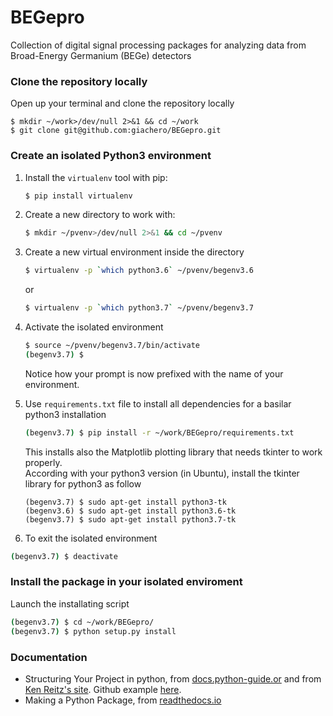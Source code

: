 # BEGepro
Collection of digital signal processing packages for analyzing data from Broad-Energy Germanium (BEGe) detectors

### Clone the repository locally
Open up your terminal and clone the repository locally
```
$ mkdir ~/work>/dev/null 2>&1 && cd ~/work
$ git clone git@github.com:giachero/BEGepro.git
```

### Create an isolated Python3 environment
1. Install the ```virtualenv``` tool with pip:
   ```bash
   $ pip install virtualenv
   ```
2. Create a new directory to work with:
   ```bash
   $ mkdir ~/pvenv>/dev/null 2>&1 && cd ~/pvenv
   ```
 3. Create a new virtual environment inside the directory
    ```bash
    $ virtualenv -p `which python3.6` ~/pvenv/begenv3.6
    ```
    or 
    
    ```bash
    $ virtualenv -p `which python3.7` ~/pvenv/begenv3.7
    ```
 4. Activate the isolated environment
    ```bash
    $ source ~/pvenv/begenv3.7/bin/activate
    (begenv3.7) $ 
    ```
    Notice how your prompt is now prefixed with the name of your environment.
    
 5. Use ```requirements.txt``` file to install all dependencies for a basilar python3 installation
    ```bash
    (begenv3.7) $ pip install -r ~/work/BEGepro/requirements.txt 
    ```
    This installs also the Matplotlib plotting library that needs tkinter to work properly.  
    According with your python3 version (in Ubuntu), install the tkinter library for python3 as follow
    ```
    (begenv3.7) $ sudo apt-get install python3-tk
    (begenv3.6) $ sudo apt-get install python3.6-tk
    (begenv3.7) $ sudo apt-get install python3.7-tk
    ```
  6. To exit the isolated environment
  ```bash
  (begenv3.7) $ deactivate
  ```
    
### Install the package in your isolated enviroment
Launch the installating script

```bash
(begenv3.7) $ cd ~/work/BEGepro/ 
(begenv3.7) $ python setup.py install
```

### Documentation
* Structuring Your Project in python, from [docs.python-guide.or](https://docs.python-guide.org/writing/structure/) and from [Ken Reitz's site](https://kenreitz.org/essays/repository-structure-and-python). Github example [here](https://github.com/navdeep-G/samplemod). 
* Making a Python Package, from [readthedocs.io](https://python-packaging-tutorial.readthedocs.io/en/latest/setup_py.html)

